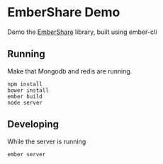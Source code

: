# EmberShare Demo
Demo the [EmberShare](https://github.com/limeapps/ember-share) library, built using ember-cli

## Running

Make that Mongodb and redis are running.

```
npm install
bower install
ember build
node server
```

## Developing
While the server is running
```
ember server
```
